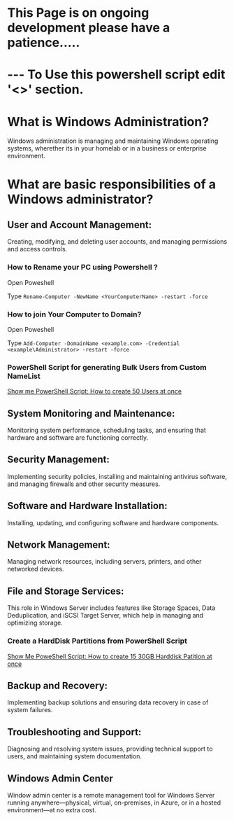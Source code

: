 # This Page is on ongoing development please have a patience.....



# --- To Use this powershell script edit '<>' section.





# What is Windows Administration?
Windows administration is managing and maintaining Windows operating systems, wherether its in your homelab or in a business or enterprise environment.

# What are basic responsibilities of a Windows administrator?

## User and Account Management: 
Creating, modifying, and deleting user accounts, and managing permissions and access controls.

### How to Rename your PC using Powershell ?

Open Poweshell

Type ` Rename-Computer -NewName <YourComputerName> -restart -force `

### How to join Your Computer to Domain?

Open Poweshell

Type ` Add-Computer -DomainName <example.com> -Credential <example\Administrator> -restart -force `

### PowerShell Script for generating Bulk Users from Custom NameList
[Show me PowerShell Script: How to create 50 Users at once](https://github.com/dpkrepo/WindowsAdministration/blob/main/CreateUsersWithNameList.ps1)


## System Monitoring and Maintenance: 
Monitoring system performance, scheduling tasks, and ensuring that hardware and software are functioning correctly.

## Security Management: 
Implementing security policies, installing and maintaining antivirus software, and managing firewalls and other security measures.

## Software and Hardware Installation: 
Installing, updating, and configuring software and hardware components.

## Network Management: 
Managing network resources, including servers, printers, and other networked devices.

## File and Storage Services: 
This role in Windows Server includes features like Storage Spaces, Data Deduplication, and iSCSI Target Server, which help in managing and optimizing storage.

### Create a HardDisk Partitions from PowerShell Script
[Show Me PoweShell Script: How to create 15 30GB Harddisk Patition at once](https://github.com/dpkrepo/WindowsAdministration/blob/main/createPartions.ps1)

## Backup and Recovery: 
Implementing backup solutions and ensuring data recovery in case of system failures.

## Troubleshooting and Support: 
Diagnosing and resolving system issues, providing technical support to users, and maintaining system documentation.

## Windows Admin Center 
Window admin center is a remote management tool for Windows Server running anywhere—physical, virtual, on-premises, in Azure, or in a hosted environment—at no extra cost.
